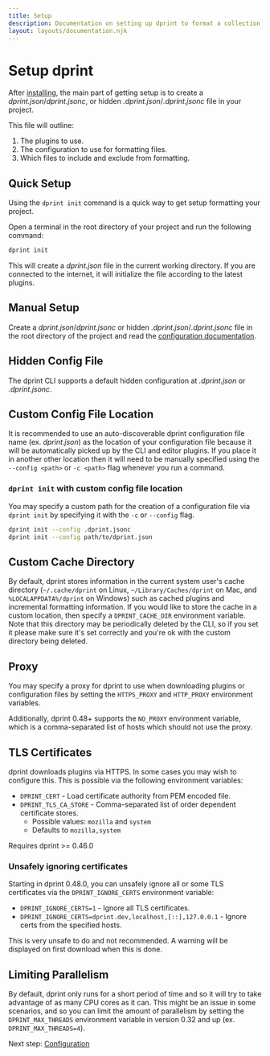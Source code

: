 ```yaml
---
title: Setup
description: Documentation on setting up dprint to format a collection of code.
layout: layouts/documentation.njk
---
```


# Setup dprint

After [installing](/install), the main part of getting setup is to create a _dprint.json_/_dprint.jsonc_, or hidden _.dprint.json_/_.dprint.jsonc_ file in your project.

This file will outline:

1. The plugins to use.
2. The configuration to use for formatting files.
3. Which files to include and exclude from formatting.

## Quick Setup

Using the `dprint init` command is a quick way to get setup formatting your project.

Open a terminal in the root directory of your project and run the following command:

```sh
dprint init
```

This will create a _dprint.json_ file in the current working directory. If you are connected to the internet, it will initialize the file according to the latest plugins.

## Manual Setup

Create a _dprint.json_/_dprint.jsonc_ or hidden _.dprint.json_/_.dprint.jsonc_ file in the root directory of the project and read the [configuration documentation](/config).

## Hidden Config File

The dprint CLI supports a default hidden configuration at _.dprint.json_ or _.dprint.jsonc_.

## Custom Config File Location

It is recommended to use an auto-discoverable dprint configuration file name (ex. _dprint.json_) as the location of your configuration file because it will be automatically picked up by the CLI and editor plugins. If you place it in another other location then it will need to be manually specified using the `--config <path>` or `-c <path>` flag whenever you run a command.

### `dprint init` with custom config file location

You may specify a custom path for the creation of a configuration file via `dprint init` by specifying it with the `-c` or `--config` flag.

```sh
dprint init --config .dprint.jsonc
dprint init --config path/to/dprint.json
```

## Custom Cache Directory

By default, dprint stores information in the current system user's cache directory (`~/.cache/dprint` on Linux, `~/Library/Caches/dprint` on Mac, and `%LOCALAPPDATA%/dprint` on Windows) such as cached plugins and incremental formatting information. If you would like to store the cache in a custom location, then specify a `DPRINT_CACHE_DIR` environment variable. Note that this directory may be periodically deleted by the CLI, so if you set it please make sure it's set correctly and you're ok with the custom directory being deleted.

## Proxy

You may specify a proxy for dprint to use when downloading plugins or configuration files by setting the `HTTPS_PROXY` and `HTTP_PROXY` environment variables.

Additionally, dprint 0.48+ supports the `NO_PROXY` environment variable, which is a comma-separated list of hosts which should not use the proxy.

## TLS Certificates

dprint downloads plugins via HTTPS. In some cases you may wish to configure this. This is possible via the following environment variables:

- `DPRINT_CERT` - Load certificate authority from PEM encoded file.
- `DPRINT_TLS_CA_STORE` - Comma-separated list of order dependent certificate stores.
  - Possible values: `mozilla` and `system`
  - Defaults to `mozilla,system`

Requires dprint >= 0.46.0

### Unsafely ignoring certificates

Starting in dprint 0.48.0, you can unsafely ignore all or some TLS certificates via the `DPRINT_IGNORE_CERTS` environment variable:

- `DPRINT_IGNORE_CERTS=1` - Ignore all TLS certificates.
- `DPRINT_IGNORE_CERTS=dprint.dev,localhost,[::],127.0.0.1` - Ignore certs from the specified hosts.

This is very unsafe to do and not recommended. A warning will be displayed on first download when this is done.

## Limiting Parallelism

By default, dprint only runs for a short period of time and so it will try to take advantage of as many CPU cores as it can. This might be an issue in some scenarios, and so you can limit the amount of parallelism by setting the `DPRINT_MAX_THREADS` environment variable in version 0.32 and up (ex. `DPRINT_MAX_THREADS=4`).

Next step: [Configuration](/config)
